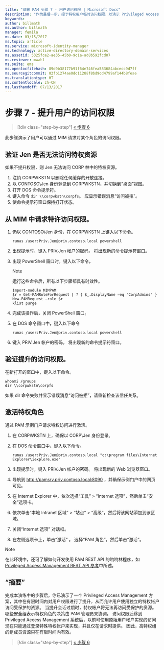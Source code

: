 ```yaml
---
title: "部署 PAM 步骤 7 - 用户访问权限 | Microsoft Docs"
description: "作为最后一步，授予特权用户临时访问权限，以演示 Privileged Access Management 部署已成功。"
keywords: 
author: billmath
ms.author: billmath
manager: femila
ms.date: 03/15/2017
ms.topic: article
ms.service: microsoft-identity-manager
ms.technology: active-directory-domain-services
ms.assetid: 5325fce2-ae35-45b0-9c1a-ad8b592fcd07
ms.reviewer: mwahl
ms.suite: ems
ms.openlocfilehash: 89d9b38177b91f64e746fea583684abcecc9d7ff
ms.sourcegitcommit: 02fb1274ae0dc11288f8bd9cd4799af144b8feae
ms.translationtype: HT
ms.contentlocale: zh-CN
ms.lasthandoff: 07/13/2017
---
```

# <a name="step-7--elevate-a-users-access"></a>步骤 7 - 提升用户的访问权限

>[!div class="step-by-step"]
[« 步骤 6](step-6-transition-group-to-pam.md)


此步骤演示了用户可以通过 MIM 请求对某个角色的访问权限。

## <a name="verify-that-jen-cannot-access-the-privileged-resource"></a>验证 Jen 是否无法访问特权资源
如果不提升权限，则 Jen 无法访问 CORP 林中的特权资源。

1. 注销 CORPWKSTN 以删除任何缓存的开放连接。
2. 以 CONTOSO\Jen 身份登录到 CORPWKSTN，并切换到“桌面”视图。
3. 打开 DOS 命令提示符。
4. 键入命令 `dir \\corpwkstn\corpfs`。 应显示错误消息“访问被拒”。
5. 使命令提示符窗口保持打开状态。

## <a name="request-privileged-access-from-mim"></a>从 MIM 中请求特许访问权限。
1. 仍以 CONTOSO\Jen 身份，在 CORPWKSTN 上键入以下命令。

    ```
    runas /user:Priv.Jen@priv.contoso.local powershell
    ```

2. 出现提示时，键入 PRIV.Jen 帐户的密码。 将出现新的命令提示符窗口。
3. 出现 PowerShell 窗口时，键入以下命令。

    > [!NOTE]
    > 运行这些命令后，所有以下步骤都具有时效性。

    ```
    Import-module MIMPAM
    $r = Get-PAMRoleForRequest | ? { $_.DisplayName –eq "CorpAdmins" }
    New-PAMRequest –role $r
    klist purge
    ```

4. 完成该操作后，关闭 PowerShell 窗口。
5. 在 DOS 命令窗口中，键入以下命令

    ```
    runas /user:Priv.Jen@priv.contoso.local powershell
    ```

6. 键入 PRIV.Jen 帐户的密码。 将出现新的命令提示符窗口。

## <a name="validate-the-elevated-access"></a>验证提升的访问权限。
在新打开的窗口中，键入以下命令。

```
whoami /groups
dir \\corpwkstn\corpfs
```

如果 dir 命令失败并显示错误消息“访问被拒”，请重新检查该信任关系。

## <a name="activate-the-privileged-role"></a>激活特权角色
通过 PAM 示例门户请求特权访问进行激活。

1. 在 CORPWKSTN 上，确保以 CORP\Jen 身份登录。
2. 在 DOS 命令窗口中，键入以下命令。

    ```
    runas /user:Priv.Jen@priv.contoso.local "c:\program files\Internet Explorer\iexplore.exe"
    ```

3. 出现提示时，键入 PRIV.Jen 帐户的密码。 将出现新的 Web 浏览器窗口。
4. 导航到 http://pamsrv.priv.contoso.local:8090 ，并确保示例门户中的网页可见。
5. 在 Internet Explorer 中，依次选择“工具” > “Internet 选项”，然后单击“安全”选项卡。
6. 依次单击“本地 Intranet 区域” > “站点” > “高级”，然后将该网站添加到该区域。
7. 关闭“Internet 选项”  对话框。
8. 在左侧选项卡上，单击“激活” 。 选择“PAM 角色”，然后单击“激活”。

> [!Note]
> 在此环境中，还可了解如何开发使用 PAM REST API 的哟哟林程序，如 [Privileged Access Management REST API 参考](/microsoft-identity-manager/reference/privileged-access-management-rest-api-reference)中所述。

## <a name="summary"></a>“摘要”
完成本演练中的步骤后，你已演示了一个 Privileged Access Management 方案，其中在有限时间内对用户权限进行了提升，从而允许用户使用独立的特权帐户访问受保护的资源。 当提升会话过期时，特权帐户将无法再访问受保护的资源。 哪些安全组表示特权角色的决策由 PAM 管理员来协调。 访问权限迁移到 Privileged Access Management 系统后，以前可使用原始用户帐户实现的访问现在只能通过登录特殊特权帐户来实现，并且仅在请求时提供。 因此，高特权组的组成员资源只在有限时间内有效。

>[!div class="step-by-step"]
[« 步骤 6](step-6-transition-group-to-pam.md)
